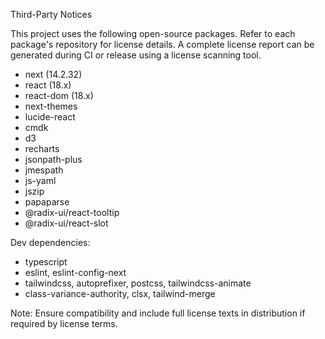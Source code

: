 Third-Party Notices

This project uses the following open-source packages. Refer to each package's repository for license details. A complete license report can be generated during CI or release using a license scanning tool.

- next (14.2.32)
- react (18.x)
- react-dom (18.x)
- next-themes
- lucide-react
- cmdk
- d3
- recharts
- jsonpath-plus
- jmespath
- js-yaml
- jszip
- papaparse
- @radix-ui/react-tooltip
- @radix-ui/react-slot

Dev dependencies:

- typescript
- eslint, eslint-config-next
- tailwindcss, autoprefixer, postcss, tailwindcss-animate
- class-variance-authority, clsx, tailwind-merge

Note: Ensure compatibility and include full license texts in distribution if required by license terms.

